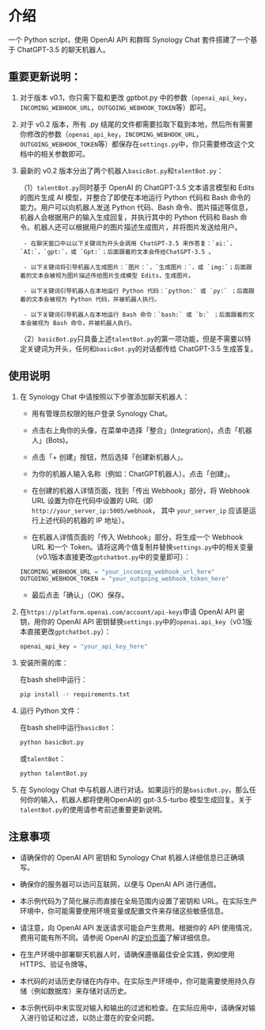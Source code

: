 

# 介绍

一个 Python script，使用 OpenAI API 和群晖 Synology Chat 套件搭建了一个基于 ChatGPT-3.5 的聊天机器人。

## 重要更新说明：
1. 对于版本 v0.1，你只需下载和更改 gptbot.py 中的参数（`openai_api_key`，`INCOMING_WEBHOOK_URL`，`OUTGOING_WEBHOOK_TOKEN`等）即可。

2. 对于 v0.2 版本，所有 .py 结尾的文件都需要拉取下载到本地，然后所有需要你修改的参数（`openai_api_key`，`INCOMING_WEBHOOK_URL`，`OUTGOING_WEBHOOK_TOKEN`等）都保存在`settings.py`中，你只需要修改这个文档中的相关参数即可。

3. 最新的 v0.2 版本分出了两个机器人`basicBot.py`和`talentBot.py`：
    
    （1）`talentBot.py`同时基于 OpenAI 的 ChatGPT-3.5 文本语言模型和 Edits 的图片生成 AI 模型，并整合了即使在本地运行 Python 代码和 Bash 命令的能力。用户可以向机器人发送 Python 代码、Bash 命令、图片描述等信息，机器人会根据用户的输入生成回复，并执行其中的 Python 代码和 Bash 命令。机器人还可以根据用户的图片描述生成图片，并将图片发送给用户。
    
        - 在聊天窗口中以以下关键词为开头会调用 ChatGPT-3.5 来作答复：`ai:`，`AI:`，`gpt:`，或 `Gpt:`；后面跟着的文本会传给ChatGPT-3.5 。
        
        - 以下关键词将引导机器人生成图片：`图片：`，`生成图片：`，或 `img:`；后面跟着的文本会被视为图片描述传给图片生成模型 Edits，生成图片。
        
        - 以下关键词引导机器人在本地运行 Python 代码：`python:` 或 `py:` ；后面跟着的文本会被视为 Python 代码，并被机器人执行。
        
        - 以下关键词引导机器人在本地运行 Bash 命令：`bash:` 或 `b:` ；后面跟着的文本会被视为 Bash 命令，并被机器人执行。
        
    （2）`basicBot.py`只具备上述`talentBot.py`的第一项功能，但是不需要以特定关键词为开头，任何和`basicBot.py`的对话都传给 ChatGPT-3.5 生成答复。
    

使用说明
----

1.  在 Synology Chat 中请按照以下步骤添加聊天机器人：

    - 用有管理员权限的账户登录 Synology Chat。

    - 点击右上角你的头像，在菜单中选择「整合」(Integration)，点击「机器人」(Bots)。

    - 点击「+ 创建」按钮，然后选择「创建新机器人」。

    - 为你的机器人输入名称（例如：ChatGPT机器人）。点击「创建」。

    - 在创建的机器人详情页面，找到「传出 Webhook」部分，将 Webhook URL 设置为你在代码中设置的 URL（即 `http://your_server_ip:5005/webhook`， 其中 `your_server_ip` 应该是运行上述代码的机器的 IP 地址）。

    - 在机器人详情页面的「传入 Webhook」部分，将生成一个 Webhook URL 和一个 Token。请将这两个值复制并替换`settings.py`中的相关变量（v0.1版本直接更改`gptchatbot.py`中的变量即可）：

    ```python
    INCOMING_WEBHOOK_URL = "your_incoming_webhook_url_here"
    OUTGOING_WEBHOOK_TOKEN = "your_outgoing_webhook_token_here"

    ```
    - 最后点击「确认」（OK）保存。

2. 在`https://platform.openai.com/account/api-keys`申请 OpenAI API 密钥，用你的 OpenAI API 密钥替换`settings.py`中的`openai.api_key`（v0.1版本直接更改`gptchatbot.py`）：
    

    ```python
    openai_api_key = "your_api_key_here"
    ```
    
3.  安装所需的库：

    在bash shell中运行：
    
    ```bash
    pip install -r requirements.txt 
    ```

4.  运行 Python 文件：

    在bash shell中运行`basicBot`：

    ```bash
    python basicBot.py
    ```
    
    或`talentBot`：

    ```bash
    python talentBot.py
    ```
    

5. 在 Synology Chat 中与机器人进行对话。如果运行的是`basicBot.py`，那么任何你的输入，机器人都将使用OpenAI的 gpt-3.5-turbo 模型生成回复。关于`talentBot.py`的使用请参考前述重要更新说明。



注意事项
----

*   请确保你的 OpenAI API 密钥和 Synology Chat 机器人详细信息已正确填写。
    
*   确保你的服务器可以访问互联网，以便与 OpenAI API 进行通信。
    
*   本示例代码为了简化展示而直接在全局范围内设置了密钥和 URL。在实际生产环境中，你可能需要使用环境变量或配置文件来存储这些敏感信息。
    
*   请注意，向 OpenAI API 发送请求可能会产生费用。根据你的 API 使用情况，费用可能有所不同。请参阅 OpenAI 的[定价页面](https://openai.com/pricing)了解详细信息。
    
*   在生产环境中部署聊天机器人时，请确保遵循最佳安全实践，例如使用 HTTPS、验证令牌等。
    
*   本代码的对话历史存储在内存中。在实际生产环境中，你可能需要使用持久存储（例如数据库）来存储对话历史。
    
*   本示例代码中未实现对输入和输出的过滤和检查。在实际应用中，请确保对输入进行验证和过滤，以防止潜在的安全问题。
    

